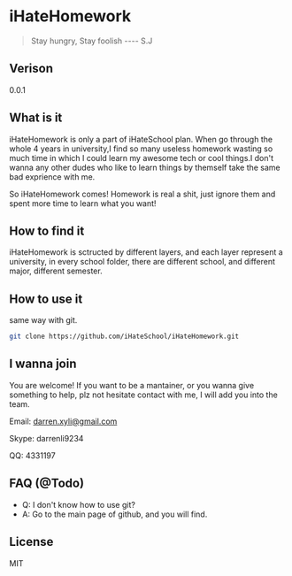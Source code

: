 iHateHomework
=============

> Stay hungry, Stay foolish ---- S.J

Verison
------

0.0.1

What is it 
----------

iHateHomework is only a part of iHateSchool plan. When go through the whole 4 years in university,I find so many useless homework wasting so much time in which I could learn my awesome tech or cool things.I don't wanna any other dudes who like to learn things by themself take the same bad exprience with me.

So iHateHomework comes! Homework is real a shit, just ignore them and spent more time to learn what you want!

How to find it
--------------

iHateHomework is sctructed by different layers, and each layer represent a university, in every school folder,
there are different school, and different major, different semester.

How to use it
-------------

same way with git.

```sh
git clone https://github.com/iHateSchool/iHateHomework.git
```

I wanna join
-----------

You are welcome! If you want to be a mantainer, or you wanna give something to help, plz not hesitate contact with
me, I will add you into the team.

Email: darren.xyli@gmail.com

Skype: darrenli9234

QQ: 4331197

FAQ (@Todo)
----------

+ Q: I don't know how to use git?
+ A: Go to the main page of github, and you will find.

License
-------

MIT
